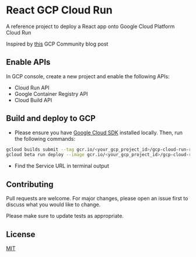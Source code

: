 # React GCP Cloud Run

A reference project to deploy a React app onto Google Cloud Platform Cloud Run

Inspired by [this](https://cloud.google.com/community/tutorials/deploy-react-nginx-cloud-run) GCP Community blog post

## Enable APIs

In GCP console, create a new project and enable the following APIs:

- Cloud Run API
- Google Container Registry API
- Cloud Build API

## Build and deploy to GCP

- Please ensure you have [Google Cloud SDK](https://cloud.google.com/sdk/docs/install) installed locally. Then, run the following commands:

```bash
gcloud builds submit --tag gcr.io/<your_gcp_project_id>/gcp-cloud-run-react # build the image and push to gcp image registry
gcloud beta run deploy --image gcr.io/<your_gcp_project_id>/gcp-cloud-run-react --platform managed # deploy to Cloud Run!
```

- Find the Service URL in terminal output

## Contributing

Pull requests are welcome. For major changes, please open an issue first to discuss what you would like to change.

Please make sure to update tests as appropriate.

## License

[MIT](https://choosealicense.com/licenses/mit/)
